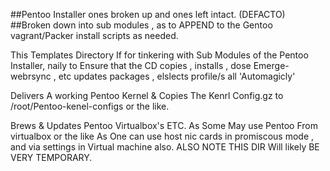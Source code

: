 ##Pentoo Installer ones broken up and ones left intact. (DEFACTO)
##Broken down into sub modules , as to APPEND to the Gentoo vagrant/Packer install scripts as needed. 

This Templates Directory If for tinkering with Sub Modules of the Pentoo Installer, 
naily to Ensure that the CD copies , installs , dose Emerge-webrsync , etc 
updates packages , elslects profile/s 
all 'Automagicly' 

Delivers A working Pentoo Kernel & Copies The Kenrl Config.gz to /root/Pentoo-kenel-configs or the like. 

Brews & Updates Pentoo Virtualbox's ETC. 
As Some May use Pentoo From virtualbox or the like 
As One can use host nic cards in promiscous mode , and via settings in Virtual machine also.
ALSO NOTE THIS DIR Will likely BE VERY TEMPORARY. 
